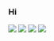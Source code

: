 ### Hi 
<img src="https://img.shields.io/badge/Python-66A3D2?style=for-the-badge&logo=Python&logoColor=black"/> <img src="https://img.shields.io/badge/postgre-408DD2?style=for-the-badge&logo=postgresql&logoColor=black"/> <img src="https://img.shields.io/badge/git-F05032?style=for-the-badge&logo=git&logoColor=black"/> <img src="https://img.shields.io/badge/docker-2496ED?style=for-the-badge&logo=docker&logoColor=black"/>
